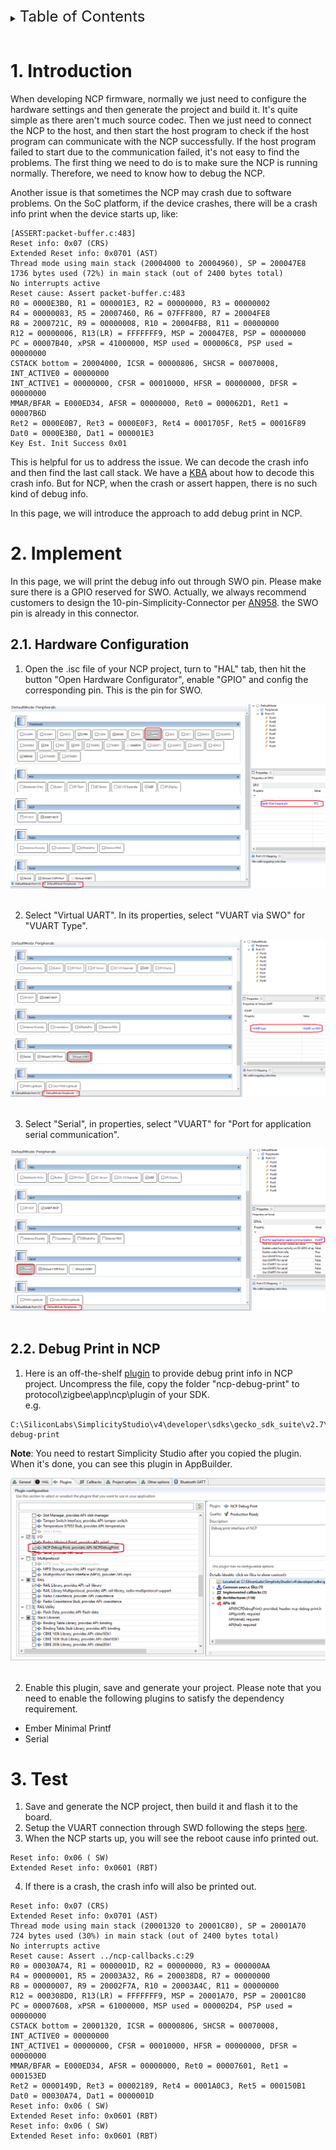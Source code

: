 <details>
<summary><font size=5>Table of Contents</font> </summary>
&nbsp;  

- [1. Introduction](#1-introduction)
- [2. Implement](#2-implement)
  - [2.1. Hardware Configuration](#21-hardware-configuration)
  - [2.2. Debug Print in NCP](#22-debug-print-in-ncp)
- [3. Test](#3-test)


</details>
&nbsp; 

# 1. Introduction
When developing NCP firmware, normally we just need to configure the hardware settings and then generate the project and build it. It's quite simple as there aren't much source codec. Then we just need to connect the NCP to the host, and then start the host program to check if the host program can communicate with the NCP successfully. If the host program failed to start due to the communication failed, it's not easy to find the problems. The first thing we need to do is to make sure the NCP is running normally. Therefore, we need to know how to debug the NCP.

Another issue is that sometimes the NCP may crash due to software problems. On the SoC platform, if the device crashes, there will be a crash info print when the device starts up, like:
```
[ASSERT:packet-buffer.c:483]
Reset info: 0x07 (CRS)
Extended Reset info: 0x0701 (AST)
Thread mode using main stack (20004000 to 20004960), SP = 200047E8
1736 bytes used (72%) in main stack (out of 2400 bytes total)
No interrupts active
Reset cause: Assert packet-buffer.c:483
R0 = 0000E3B0, R1 = 000001E3, R2 = 00000000, R3 = 00000002
R4 = 00000083, R5 = 20007460, R6 = 07FFF800, R7 = 20004FE8
R8 = 2000721C, R9 = 00000008, R10 = 20004FB8, R11 = 00000000
R12 = 00000006, R13(LR) = FFFFFFF9, MSP = 200047E8, PSP = 00000000
PC = 00007B40, xPSR = 41000000, MSP used = 000006C8, PSP used = 00000000
CSTACK bottom = 20004000, ICSR = 00000806, SHCSR = 00070008, INT_ACTIVE0 = 00000000
INT_ACTIVE1 = 00000000, CFSR = 00010000, HFSR = 00000000, DFSR = 00000000
MMAR/BFAR = E000ED34, AFSR = 00000000, Ret0 = 000062D1, Ret1 = 00007B6D
Ret2 = 0000E0B7, Ret3 = 0000E0F3, Ret4 = 0001705F, Ret5 = 00016F89
Dat0 = 0000E3B0, Dat1 = 000001E3
Key Est. Init Success 0x01
```

This is helpful for us to address the issue. We can decode the crash info and then find the last call stack. We have a [KBA](https://www.silabs.com/community/wireless/zigbee-and-thread/knowledge-base.entry.html/2012/06/28/how_do_i_get_detaile-W9KJ) about how to decode this crash info. But for NCP, when the crash or assert happen, there is no such kind of debug info. 

In this page, we will introduce the approach to add debug print in NCP.

# 2. Implement
In this page, we will print the debug info out through SWO pin. Please make sure there is a GPIO reserved for SWO. Actually, we always recommend customers to design the 10-pin-Simplicity-Connector per [AN958](https://www.silabs.com/documents/public/application-notes/an958-mcu-stk-wstk-guide.pdf). the SWO pin is already in this connector.

## 2.1. Hardware Configuration
1. Open the .isc file of your NCP project, turn to "HAL" tab, then hit the button "Open Hardware Configurator", enable "GPIO" and config the corresponding pin. This is the pin for SWO.

<div align="center">
  <img src="files/ZB-Zigbee-Debugging-NCP/hw-config-swo.png">  
</div>  
</br>

2. Select "Virtual UART". In its properties, select "VUART via SWO" for "VUART Type".

<div align="center">
  <img src="files/ZB-Zigbee-Debugging-NCP/hw-config-vuart.png">  
</div>  
</br>

3. Select "Serial", in properties, select "VUART" for "Port for application serial communication".

<div align="center">
  <img src="files/ZB-Zigbee-Debugging-NCP/hw-config-serial.png">  
</div>  
</br>

## 2.2. Debug Print in NCP
1. Here is an off-the-shelf [plugin](files/ZB-Zigbee-Debugging-NCP/ncp-debug-print.rar) to provide debug print info in NCP project. Uncompress the file, copy the folder "ncp-debug-print" to protocol\zigbee\app\ncp\plugin of your SDK.  
e.g.
```
C:\SiliconLabs\SimplicityStudio\v4\developer\sdks\gecko_sdk_suite\v2.7\protocol\zigbee\app\ncp\plugin\ncp-debug-print
```
**Note**: You need to restart Simplicity Studio after you copied the plugin. When it's done, you can see this plugin in AppBuilder.

<div align="center">
  <img src="files/ZB-Zigbee-Debugging-NCP/plugin-ncp-debug-print.png">  
</div>  
</br>

2. Enable this plugin, save and generate your project. Please note that you need to enable the following plugins to satisfy the dependency requirement.
- Ember Minimal Printf
- Serial

# 3. Test
1. Save and generate the NCP project, then build it and flash it to the board.
2. Setup the VUART connection through SWD following the steps [here](Debugging-With-VUART).
3. When the NCP starts up, you will see the reboot cause info printed out.
```
Reset info: 0x06 ( SW)
Extended Reset info: 0x0601 (RBT)
```
4. If there is a crash, the crash info will also be printed out.
```
Reset info: 0x07 (CRS)
Extended Reset info: 0x0701 (AST)
Thread mode using main stack (20001320 to 20001C80), SP = 20001A70
724 bytes used (30%) in main stack (out of 2400 bytes total)
No interrupts active
Reset cause: Assert ../ncp-callbacks.c:29
R0 = 00030A74, R1 = 0000001D, R2 = 00000000, R3 = 000000AA
R4 = 00000001, R5 = 20003A32, R6 = 200038D8, R7 = 00000000
R8 = 00000007, R9 = 20002F7A, R10 = 20003A4C, R11 = 00000000
R12 = 000308D0, R13(LR) = FFFFFFF9, MSP = 20001A70, PSP = 20001C80
PC = 00007608, xPSR = 61000000, MSP used = 000002D4, PSP used = 00000000
CSTACK bottom = 20001320, ICSR = 00000806, SHCSR = 00070008, INT_ACTIVE0 = 00000000
INT_ACTIVE1 = 00000000, CFSR = 00010000, HFSR = 00000000, DFSR = 00000000
MMAR/BFAR = E000ED34, AFSR = 00000000, Ret0 = 00007601, Ret1 = 000153ED
Ret2 = 0000149D, Ret3 = 00002189, Ret4 = 0001A0C3, Ret5 = 000150B1
Dat0 = 00030A74, Dat1 = 0000001D
Reset info: 0x06 ( SW)
Extended Reset info: 0x0601 (RBT)
Reset info: 0x06 ( SW)
Extended Reset info: 0x0601 (RBT)
```

